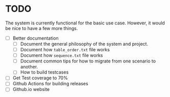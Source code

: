 # TODO

The system is currently functional for the basic use case. However,
it would be nice to have a few more things.

* [ ] Better documentation
  * [ ] Document the general philosophy of the system and project.
  * [ ] Document how `table_order.txt` file works
  * [ ] Document how `sequence.txt` file works
  * [ ] Document common tips for how to migrate from one scenario to another.  
  * [ ] How to build testcases
* [ ] Get Test coverage to 70%
* [ ] Github Actions for building releases
* [ ] Github.io website